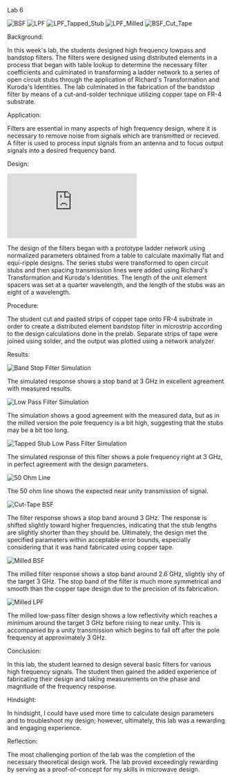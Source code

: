 Lab 6

![BSF](https://github.com/CourseReps/ECEN452-Spring2016/blob/master/Students/derekjanak/Lab6/BSF_Shot.PNG)
![LPF](https://github.com/CourseReps/ECEN452-Spring2016/blob/master/Students/derekjanak/Lab6/LPF.PNG)
![LPF_Tapped_Stub](https://github.com/CourseReps/ECEN452-Spring2016/blob/master/Students/derekjanak/Lab6/LPF_Tapped_Stub.PNG)
![LPF_Milled](https://github.com/CourseReps/ECEN452-Spring2016/blob/master/Students/derekjanak/Lab6/IMG_0627.jpg)
![BSF_Cut_Tape](https://github.com/CourseReps/ECEN452-Spring2016/blob/master/Students/derekjanak/Lab6/IMG_0636.jpg)

Background:

In this week's lab, the students designed high frequency lowpass and bandstop filters.  The filters
were designed using distributed elements in a process that began with table lookup to determine the
necessary filter coefficients and culminated in transforming a ladder network to a series of open
circuit stubs through the application of Richard's Transformation and Kuroda's Identities.  The
lab culminated in the fabrication of the bandstop filter by means of a cut-and-solder technique 
utilizing copper tape on FR-4 substrate.

Application:

Filters are essential in many aspects of high frequency design, where it is necessary to remove noise
from signals which are transmitted or recieved.  A filter is used to process input signals from an
antenna and to focus output signals into a desired frequency band.

Design:

![Filter Calculations](https://github.com/CourseReps/ECEN452-Spring2016/blob/master/Students/derekjanak/Lab_Notebook(Antenna&Filters).pdf)

The design of the filters began with a prototype ladder network using normalized parameters obtained from a table to calculate maximally flat and equi-ripple designs.  The series stubs were transformed to open circuit stubs and then spacing transmission lines were added using Richard's Transformation and Kuroda's Identities.  The length of the unit element spacers was set at a quarter wavelength, and the length of the stubs was an eight of a wavelength.

Procedure:

The student cut and pasted strips of copper tape onto FR-4 substrate in order to create a distributed
element bandstop filter in microstrip according to the design calculations done in the prelab.  Separate
strips of tape were joined using solder, and the output was plotted using a network analyzer. 

Results:

![Band Stop Filter Simulation](https://github.com/CourseReps/ECEN452-Spring2016/blob/master/Students/derekjanak/Lab6/BSF_Sim.png)

The simulated response shows a stop band at 3 GHz in excellent agreement with measured results.

![Low Pass Filter Simulation](https://github.com/CourseReps/ECEN452-Spring2016/blob/master/Students/derekjanak/Lab6/LPF_Sim.png)

The simulation shows a good agreement with the measured data, but as in the milled version the pole frequency is a bit high, suggesting that the stubs may be a bit too long.

![Tapped Stub Low Pass Filter Simulation](https://github.com/CourseReps/ECEN452-Spring2016/blob/master/Students/derekjanak/Lab6/LPF_T_Sim.png)

The simulated response of this filter shows a pole frequency right at 3 GHz, in perfect agreement with the design parameters.

![50 Ohm Line](https://github.com/CourseReps/ECEN452-Spring2016/blob/master/Students/derekjanak/Lab6/Measured_50ohm_Line.png)

The 50 ohm line shows the expected near unity transmission of signal.

![Cut-Tape BSF](https://github.com/CourseReps/ECEN452-Spring2016/blob/master/Students/derekjanak/Lab6/Measured_BSF.png)

The filter response shows a stop band around 3 GHz.  The response is shifted slightly toward higher frequencies, indicating that the stub lengths are slightly shorter than they should be.  Ultimately,  the design met the specified parameters within acceptable error bounds, especially considering that it was hand fabricated using copper tape.

![Milled BSF](https://github.com/CourseReps/ECEN452-Spring2016/blob/master/Students/derekjanak/Lab6/Measured_Milled_BSF.png)

The milled filter response shows a stop band around 2.6 GHz, slightly shy of the target 3 GHz.  The stop band of the filter is much more symmetrical and smooth than the copper tape design due to the precision of its fabrication.

![Milled LPF](https://github.com/CourseReps/ECEN452-Spring2016/blob/master/Students/derekjanak/Lab6/Measured_Milled_LPF.png)

The milled low-pass filter design shows a low reflectivity which reaches a minimum around the target 3 GHz before rising to near unity.  This is accompanied by a unity transmission which begins to fall off after the pole frequency at approximately 3 GHz.

Conclusion:

In this lab, the student learned to design several basic filters for various high frequency signals.
The student then gained the added experience of fabricating their design and taking measurements on
the phase and magnitude of the frequency response.

Hindsight:

In hindsight, I could have used more time to calculate design parameters and to troubleshoot my design;
however, ultimately, this lab was a rewarding and engaging experience.

Reflection:

The most challenging portion of the lab was the completion of the necessary theoretical design work.
The lab proved exceedingly rewarding by serving as a proof-of-concept for my skills in microwave design.
